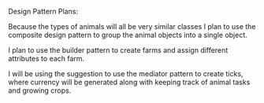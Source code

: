 Design Pattern Plans:

Because the types of animals will all be very similar classes I plan to 
use the composite design pattern to group the animal objects into a single
object. 

I plan to use the builder pattern to create farms and assign different attributes to each farm.

I will be using the suggestion to use the mediator pattern to create ticks, where currency will be generated
along with keeping track of animal tasks and growing crops. 
